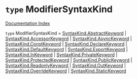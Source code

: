 # `type` ModifierSyntaxKind

[Documentation Index](../README.md)

`type` ModifierSyntaxKind = [SyntaxKind.AbstractKeyword](../private.enum.SyntaxKind/README.md#abstractkeyword--128) | [SyntaxKind.AccessorKeyword](../private.enum.SyntaxKind/README.md#accessorkeyword--129) | [SyntaxKind.AsyncKeyword](../private.enum.SyntaxKind/README.md#asynckeyword--134) | [SyntaxKind.ConstKeyword](../private.enum.SyntaxKind/README.md#constkeyword--87) | [SyntaxKind.DeclareKeyword](../private.enum.SyntaxKind/README.md#declarekeyword--138) | [SyntaxKind.DefaultKeyword](../private.enum.SyntaxKind/README.md#defaultkeyword--90) | [SyntaxKind.ExportKeyword](../private.enum.SyntaxKind/README.md#exportkeyword--95) | [SyntaxKind.InKeyword](../private.enum.SyntaxKind/README.md#inkeyword--103) | [SyntaxKind.PrivateKeyword](../private.enum.SyntaxKind/README.md#privatekeyword--123) | [SyntaxKind.ProtectedKeyword](../private.enum.SyntaxKind/README.md#protectedkeyword--124) | [SyntaxKind.PublicKeyword](../private.enum.SyntaxKind/README.md#publickeyword--125) | [SyntaxKind.ReadonlyKeyword](../private.enum.SyntaxKind/README.md#readonlykeyword--148) | [SyntaxKind.OutKeyword](../private.enum.SyntaxKind/README.md#outkeyword--147) | [SyntaxKind.OverrideKeyword](../private.enum.SyntaxKind/README.md#overridekeyword--164) | [SyntaxKind.StaticKeyword](../private.enum.SyntaxKind/README.md#statickeyword--126)